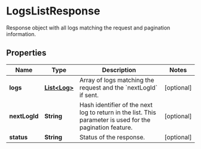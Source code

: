 

# LogsListResponse

Response object with all logs matching the request and pagination information.

## Properties

Name | Type | Description | Notes
------------ | ------------- | ------------- | -------------
**logs** | [**List&lt;Log&gt;**](Log.md) | Array of logs matching the request and the &#x60;nextLogId&#x60; if sent. |  [optional]
**nextLogId** | **String** | Hash identifier of the next log to return in the list. This parameter is used for the pagination feature. |  [optional]
**status** | **String** | Status of the response. |  [optional]



